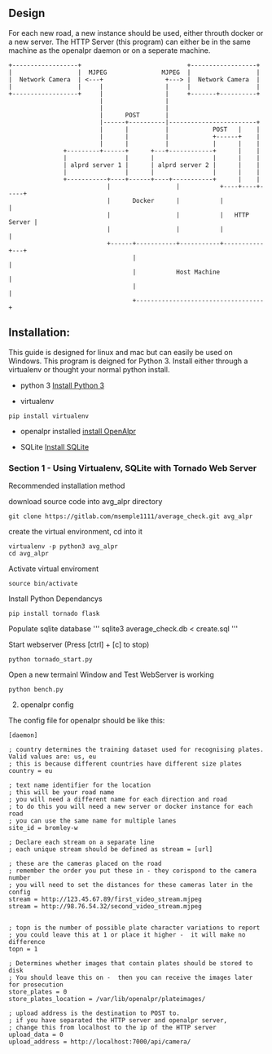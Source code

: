 ## Design

For each new road, a new instance should be used, either throuth docker or a new server.
The HTTP Server (this program) can either be in the same machine as the openalpr daemon or on a seperate machine.


    +------------------+                             +------------------+
    |                  |  MJPEG               MJPEG  |                  |
    |  Network Camera  | <---+                 +---> |  Network Camera  |
    |                  |     |                 |     |                  |      
    +------------------+     |                 |     +-------+----------+                                                      
                             |                 |                          
                             |                 |                                 
                             |      POST       |                              
                             |------+----------|------------------------+
                             |      |          |            POST   |    | 
                             |      |          |            +------+    |                              
                             |      |          |            |      |    |
                   +---------+------+      +---+------------+      |    |
                   |                |      |                |      |    | 
                   | alprd server 1 |      | alprd server 2 |      |    | 
                   |                |      |                |      |    |  
                   +-----------+----+------+----+-----------+      |    |
                               |                  |           +----+----+-----+
                               |      Docker      |           |               |                      
                               |                  |           |   HTTP Server |                           
                               |                  |           |               |
                               +------+-----------+-----------+-----------+---+
                                      |                                   |
                                      |           Host Machine            |
                                      |                                   |
                                      +-----------------------------------+
                               
## Installation:
This guide is designed for linux and mac but can easily be used on Windows.
This program is deigned for Python 3.
Install either through a virtualenv or thought your normal python install.


- python 3
[Install Python 3](https://www.python.org/downloads/)

- virtualenv
```
pip install virtualenv
```

- openalpr installed
[install OpenAlpr](https://github.com/openalpr/openalpr/)

- SQLite
[Install SQLite](http://www.tutorialspoint.com/sqlite/sqlite_installation.htm)


### Section 1 - Using Virtualenv, SQLite with Tornado Web Server
Recommended installation method


download source code into avg_alpr directory
```
git clone https://gitlab.com/msemple1111/average_check.git avg_alpr
```

create the virtual environment, cd into it
```
virtualenv -p python3 avg_alpr
cd avg_alpr
```

Activate virtual enviroment
```
source bin/activate
```

Install Python Dependancys
```
pip install tornado flask
```

Populate sqlite database
'''
sqlite3 average_check.db < create.sql
'''

Start webserver (Press [ctrl] + [c] to stop)
```
python tornado_start.py
```


Open a new termainl Window and Test WebServer is working
```
python bench.py
```


2. openalpr config

The config file for openalpr should be like this:

```
[daemon]

; country determines the training dataset used for recognising plates.  Valid values are: us, eu
; this is because different countries have different size plates
country = eu

; text name identifier for the location
; this will be your road name
; you will need a different name for each direction and road
; to do this you will need a new server or docker instance for each road
; you can use the same name for multiple lanes
site_id = bromley-w

; Declare each stream on a separate line
; each unique stream should be defined as stream = [url]

; these are the cameras placed on the road
; remember the order you put these in - they corispond to the camera number 
; you will need to set the distances for these cameras later in the config
stream = http://123.45.67.89/first_video_stream.mjpeg
stream = http://98.76.54.32/second_video_stream.mjpeg


; topn is the number of possible plate character variations to report
; you could leave this at 1 or place it higher -  it will make no difference
topn = 1

; Determines whether images that contain plates should be stored to disk
; You should leave this on -  then you can receive the images later for prosecution 
store_plates = 0
store_plates_location = /var/lib/openalpr/plateimages/

; upload address is the destination to POST to.
; if you have separated the HTTP server and openalpr server,
; change this from localhost to the ip of the HTTP server
upload_data = 0
upload_address = http://localhost:7000/api/camera/
```
